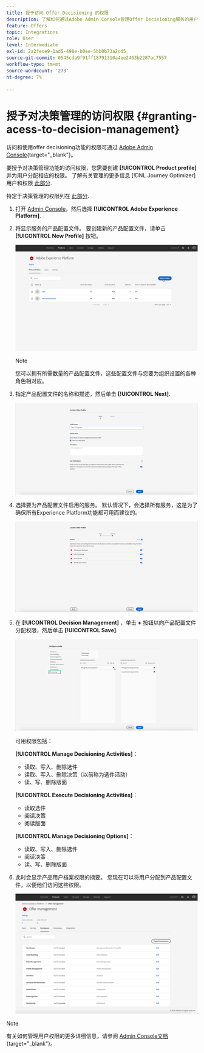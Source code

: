 ```yaml
---
title: 授予访问 Offer Decisioning 的权限
description: 了解如何通过Adobe Admin Console管理Offer Decisioning服务的用户权限
feature: Offers
topic: Integrations
role: User
level: Intermediate
exl-id: 2a2fece9-1ad5-498e-b0ee-5bb0b73a2cd5
source-git-commit: 0545cda9f91ff18791310a4ee2463b2287ac7557
workflow-type: tm+mt
source-wordcount: '273'
ht-degree: 7%

---
```


# 授予对决策管理的访问权限 {#granting-acess-to-decision-management}

访问和使用offer decisioning功能的权限可通过 [Adobe Admin Console](https://helpx.adobe.com/cn/enterprise/managing/user-guide.html){target=&quot;_blank&quot;}。

要授予对决策管理功能的访问权限，您需要创建 **[!UICONTROL Product profile]** 并为用户分配相应的权限。 了解有关管理的更多信息 [!DNL Journey Optimizer] 用户和权限 [此部分](../../administration/permissions.md).

特定于决策管理的权限列在 [此部分](../../administration/high-low-permissions.md#manage-decisioning).

<!--If you are a [!DNL Journey Optimizer] user leveraging the **Decision Management** functionality, you need to have the [Decision management permissions](../../administration/high-low-permissions.md#decisions-permissions) enabled to acces all related capabilities. Learn more on managing [!DNL Journey Optimizer] users and permissions in [this section](../../administration/permissions.md).

If you are an [Adobe Experience Platform](https://experienceleague.adobe.com/docs/experience-platform/landing/home.html){target="_blank"} user leveraging the **Offer Decisioning** application service, follow the steps [below](#granting-acess-to-offer-decisioning) to grant access to [!DNL Offer Decisioning].

Grant access to Offer Decisioning

The steps below only apply to **Experience Platform users** leveraging the [!DNL Offer Decisioning] service.-->

1. 打开 [Admin Console](https://helpx.adobe.com/enterprise/managing/user-guide.html)，然后选择 **[!UICONTROL Adobe Experience Platform]**.

   <!--![](../../assets/offers_admin_console.png)-->

1. 将显示服务的产品配置文件。 要创建新的产品配置文件，请单击 **[!UICONTROL New Profile]** 按钮。

   ![](../../assets/offers_rights_productprofile.png)

   >[!NOTE]
   >
   >您可以拥有所需数量的产品配置文件，这些配置文件与您要为组织设置的各种角色相对应。

1. 指定产品配置文件的名称和描述，然后单击 **[!UICONTROL Next]**.

   ![](../../assets/create-product-profile.png)

   <!--To access the product profile’s permissions, select the **[!UICONTROL Permissions]** line.-->

1. 选择要为产品配置文件启用的服务。 默认情况下，会选择所有服务，这是为了确保所有Experience Platform功能都可用而建议的。

   ![](../../assets/enable-services.png)

1. 在 **[!UICONTROL Decision Management]** ，单击 **+** 按钮以向产品配置文件分配权限，然后单击 **[!UICONTROL Save]**.

   ![](../../assets/configure-profile.png)

   可用权限包括：

   **[!UICONTROL Manage Decisioning Activities]**：

   * 读取、写入、删除选件
   * 读取、写入、删除决策（以前称为选件活动）
   * 读、写、删除版面

   **[!UICONTROL Execute Decisioning Activities]**：

   * 读取选件
   * 阅读决策
   * 阅读版面

   **[!UICONTROL Manage Decisioning Options]**：

   * 读取、写入、删除选件
   * 阅读决策
   * 读、写、删除版面



1. 此时会显示产品用户档案权限的摘要。 您现在可以将用户分配到产品配置文件，以便他们访问这些权限。

   ![](../../assets/product-profile-created.png)

>[!NOTE]
>
>有关如何管理用户权限的更多详细信息，请参阅 [Admin Console文档](https://helpx.adobe.com/enterprise/managing/user-guide.html){target=&quot;_blank&quot;}。

